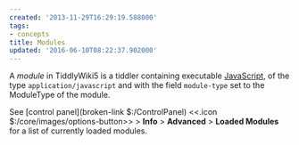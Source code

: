 ```yaml
---
created: '2013-11-29T16:29:19.588000'
tags:
- concepts
title: Modules
updated: '2016-06-10T08:22:37.902000'
---
```


A *module* in TiddlyWiki5 is a tiddler containing executable [JavaScript](./JavaScript.md), of the type `application/javascript` and with the field `module-type` set to the ModuleType of the module.

See [control panel](broken-link $:/ControlPanel) <<.icon $:/core/images/options-button>> > **Info** > **Advanced** > **Loaded Modules** for a list of currently loaded modules.